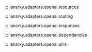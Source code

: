 ::: lanarky.adapters.openai.resources

::: lanarky.adapters.openai.routing

::: lanarky.adapters.openai.responses

::: lanarky.adapters.openai.dependencies

::: lanarky.adapters.openai.utils
